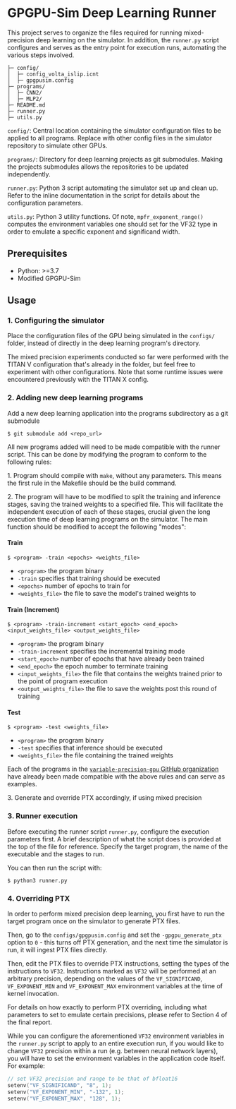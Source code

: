 # GPGPU-Sim Deep Learning Runner

This project serves to organize the files required for running mixed-precision deep learning on the simulator. In addition, the `runner.py` script configures and serves as the entry point for execution runs, automating the various steps involved.

```
├─ config/
│  ├─ config_volta_islip.icnt
│  ├─ gpgpusim.config
├─ programs/
│  ├─ CNN2/
│  ├─ MLP2/
├─ README.md
├─ runner.py
├─ utils.py
```

`config/`: Central location containing the simulator configuration files to be applied to all programs. Replace with other config files in the simulator repository to simulate other GPUs.

`programs/`: Directory for deep learning projects as git submodules. Making the projects submodules allows the repositories to be updated independently.

`runner.py`: Python 3 script automating the simulator set up and clean up. Refer to the inline documentation in the script for details about the configuration parameters.

`utils.py`: Python 3 utility functions. Of note, `mpfr_exponent_range()` computes the environment variables one should set for the VF32 type in order to emulate a specific exponent and significand width.

## Prerequisites
- Python:  >=3.7
- Modified GPGPU-Sim

## Usage

### 1. Configuring the simulator
Place the configuration files of the GPU being simulated in the `configs/` folder, instead of directly in the deep learning program's directory.

The mixed precision experiments conducted so far were performed with the TITAN V configuration that's already in the folder, but feel free to experiment with other configurations. Note that some runtime issues were encountered previously with the TITAN X config.

### 2. Adding new deep learning programs
Add a new deep learning application into the programs subdirectory as a git submodule

```console
$ git submodule add <repo_url>
```

All new programs added will need to be made compatible with the runner script. This can be done by modifying the program to conform to the following rules:

1\. Program should compile with `make`, without any parameters. This means the first rule in the Makefile should be the build command.

2\. The program will have to be modified to split the training and inference stages, saving the trained weights to a specified file. This will facilitate the independent execution of each of these stages, crucial given the long execution time of deep learning programs on the simulator. The main function should be modified to accept the following "modes":

#### Train
```console
$ <program> -train <epochs> <weights_file>
```
- `<program>` the program binary
- `-train` specifies that training should be executed
- `<epochs>` number of epochs to train for
- `<weights_file>` the file to save the model's trained weights to


#### Train (Increment)
```console
$ <program> -train-increment <start_epoch> <end_epoch> <input_weights_file> <output_weights_file>
```
- `<program>` the program binary
- `-train-increment` specifies the incremental training mode
- `<start_epoch>` number of epochs that have already been trained
- `<end_epoch>` the epoch number to terminate training
- `<input_weights_file>` the file that contains the weights trained prior to the point of program execution
- `<output_weights_file>` the file to save the weights post this round of training

#### Test
```console
$ <program> -test <weights_file>
```
- `<program>` the program binary
- `-test` specifies that inference should be executed
- `<weights_file>` the file containing the trained weights

Each of the programs in the [`variable-precision-gpu` GitHub organization](https://github.com/variable-precision-gpu) have already been made compatible with the above rules and can serve as examples.

3\. Generate and override PTX accordingly, if using mixed precision

### 3. Runner execution
Before executing the runner script `runner.py`, configure the execution parameters first. A brief description of what the script does is provided at the top of the file for reference. Specify the target program, the name of the executable and the stages to run.

You can then run the script with:
```console
$ python3 runner.py
```

### 4. Overriding PTX
In order to perform mixed precision deep learning, you first have to run the target program once on the simulator to generate PTX files.

Then, go to the `configs/gpgpusim.config` and set the `-gpgpu_generate_ptx` option to `0` - this turns off PTX generation, and the next time the simulator is run, it will ingest PTX files directly.

Then, edit the PTX files to override PTX instructions, setting the types of the instructions to `VF32`. Instructions marked as `VF32` will be performed at an arbitrary precision, depending on the values of the `VF_SIGNIFICAND`, `VF_EXPONENT_MIN` and `VF_EXPONENT_MAX` environment variables at the time of kernel invocation.

For details on how exactly to perform PTX overriding, including what parameters to set to emulate certain precisions, please refer to Section 4 of the final report.

While you can configure the aforementioned `VF32` environment variables in the `runner.py` script to apply to an entire execution run, if you would like to change `VF32` precision within a run (e.g. between neural network layers), you will have to set the environment variables in the application code itself. For example:
```c++
// set VF32 precision and range to be that of bfloat16
setenv("VF_SIGNIFICAND", "8", 1);
setenv("VF_EXPONENT_MIN", "-132", 1);
setenv("VF_EXPONENT_MAX", "128", 1);
```